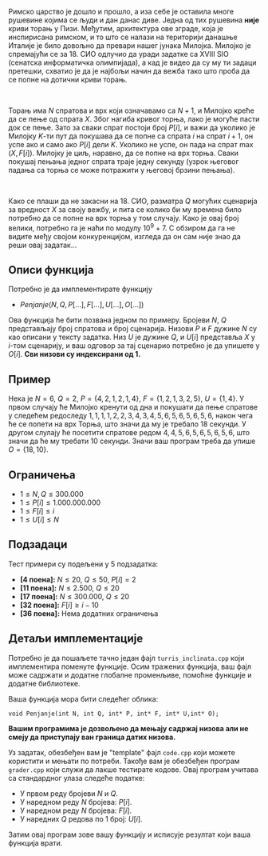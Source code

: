 ﻿

Римско царство је дошло и прошло, а иза себе је оставила многе рушевине којима се људи и дан данас диве. Једна од тих рушевина **није** криви торањ у Пизи.  Међутим, архитектура ове зграде, која је инспирисана римском, и то што се налази на територији данашње Италије је било довољно да превари нашег јунака Милојка. Милојко је спремајући се за 18. СИО одлучио да уради задатке са XVIII SIO (сенатска информатичка олимпијада), а кад је видео да су му ти задаци претешки, схватио је да је најбољи начин да вежба тако што проба да се попне на дотични криви торањ.

<br>

Торањ има $N$ спратова и врх који означавамо са $N+1$, и Милојко креће да се пење од спрата $X$. Због нагиба кривог торња,  лако је могуће пасти док се пење. Зато за сваки спрат постоји број $P[i]$, и важи да уколико је Милојку $K$-ти пут да покушава да се попне са спрата $i$ на спрат $i+1$, он успе ако и само ако $P[i]$ дели $K$. Уколико не успе, он пада на спрат $\max(X,F[i])$. Милојку је циљ, наравно, да се попне на врх торња. Сваки покушај пењања једног спрата траје једну секунду (узрок његовог падања са торња се може потражити у његовој брзини пењања).

<br>

Како се плаши да не закасни на 18. СИО, разматра $Q$ могућих сценарија за вредност $X$ за своју вежбу, и пита се колико би му времена било потребно да се попне на врх торња у том случају. Како је овај број велики, потребно га је наћи по модулу $10^9+7$. С обзиром да га не видите међу својом конкуренцијом, изгледа да он сам није знао да реши овај задатак... 

## Описи функција

Потребно је да имплементирате функцију

-   $Penjanje(N, Q, P[\ldots],F[\ldots],U[\ldots],O[\ldots])$

Ова функција ће бити позвана једном по примеру. Бројеви $N$, $Q$ представљају број спратова и број сценарија. Низови $P$ и $F$ дужине $N$ су као описани у тексту задатка. Низ $U$ је дужине $Q$, и $U[i]$ представља $X$ у $i$-том сценарију, и ваш одговор за тај сценариo потребно је да упишете у $O[i]$.
   **Сви низови су индексирани од 1.**

## Пример

Нека је $N=6$, $Q=2$,  $P=\{4,2,1,2,1,4\}$, $F=\{1,2,1,3,2,5\}$, $U=\{1,4\}$. У првом случају ће Милојко кренути од дна и покушати да пење спратове у следећем редоследу $1,1,1,1,2,2,3,4,3,4,5,6,5,6,5,6,5,6,$ након чега ће се попети на врх Торња, што значи да му је требало $18$ секунди. У другом слулају ће посетити спратове редом $4,4,5,6,5,6,5,6,5,6,$ што значи да ће му требати $10$ секунди. Значи ваш програм треба да упише $O=\{18,10\}$.
## Ограничења

-   $1 \leq N,Q \leq 300.000$
-   $1 \leq P[i] \leq 1.000.000.000$
-   $1 \leq F[i] \leq i$
-   $1 \leq U[i] \leq N$

## Подзадаци

Тест примери су подељени у $5$ подзадатка:

-   **[4 поена]:** $N\le20$, $Q\le 50$, $P[i]=2$
-   **[11 поена]:** $N\le2.500$, $Q\le 20$
-   **[17 поена]:** $N\le300.000$, $Q\le 20$
-   **[32 поена]:** $F[i]\ge i-10$
-   **[36 поена]:** Нема додатних ограничења

## Детаљи имплементације

Потребно је да пошаљете тачно један фајл  `turris_inclinata.cpp`  који имплементира поменуте функције. Осим тражених функција, ваш фајл може садржати и додатне глобалне променљиве, помоћне функције и додатне библиотеке.

Ваша функција мора бити следећег облика:

`void Penjanje(int N, int Q, int* P, int* F, int* U,int* O);`

**Вашим програмима је дозвољено да мењају садржај низова али не смеју да приступају ван граница датих низова.**

Уз задатак, обезбеђен вам је "template" фајл  `code.cpp`  који можете користити и мењати по потреби. Такође вам је обезбеђен програм  `grader.cpp`  који служи да лакше тестирате кодове. Овај програм учитава са стандардног улаза следеће податке:

-   У првом реду бројеви $N$ и $Q$.
-   У наредном реду $N$ бројева: $P[i]$.
-   У наредном реду $N$ бројева: $F[i]$.
-   У наредних $Q$ редова по $1$ број: $U[i]$.

Затим овај програм зове вашу функцију и исписује резултат који ваша функција врати.
